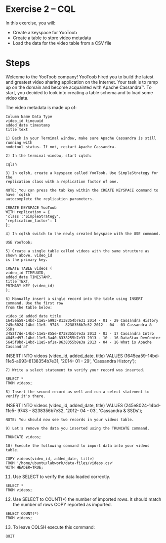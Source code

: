 # Exercise 2 – CQL

In this exercise, you will:

- Create a keyspace for YooToob
- Create a table to store video metadata
- Load the data for the video table from a CSV file

# Steps

Welcome to the YooToob company! YooToob hired you to build the latest and greatest video
sharing application on the Internet. Your task is to ramp up on the domain and become
acquainted with Apache Cassandra™. To start, you decided to look into creating a table schema
and to load some video data.

The video metadata is made up of:

```
Column Name Data Type
video_id timeuuid
added_date timestamp
title text
```
```
1) Back in your Terminal window, make sure Apache Cassandra is still running with
nodetool status. If not, restart Apache Cassandra.
```
```
2) In the terminal window, start cqlsh:
```
```
cqlsh
```
```
3) In cqlsh, create a keyspace called YooToob. Use SimpleStrategy for the
replication class with a replication factor of one.
```
```
NOTE: You can press the tab key within the CREATE KEYSPACE command to have `cqlsh`
autocomplete the replication parameters.
```
```
CREATE KEYSPACE YooToob
WITH replication = {
'class':'SimpleStrategy',
'replication_factor': 1
};
```

```
4) In cqlsh switch to the newly created keyspace with the USE command.
```
```
USE YooToob;
```
```
5) Create a single table called videos with the same structure as shown above. video_id
is the primary key.
```
```
CREATE TABLE videos (
video_id TIMEUUID,
added_date TIMESTAMP,
title TEXT,
PRIMARY KEY (video_id)
);
```
```
6) Manually insert a single record into the table using INSERT command. Use the first row
from the table below:
```
```
video_id added_date title
1645ea59-14bd-11e5-a993-8138354b7e31 2014 - 01 - 29 Cassandra History
245e8024-14bd-11e5- 9743 - 8238356b7e32 2012 - 04 - 03 Cassandra & SSDs
3452f7de-14bd-11e5-855e-8738355b7e3a 2013 - 03 - 17 Cassandra Intro
4845ed97-14bd-11e5-8a40-8338255b7e33 2013 - 10 - 16 DataStax DevCenter
5645f8bd-14bd-11e5-af1a-8638355b8e3a 2013 - 04 - 16 What is Apache Cassandra?
```
INSERT INTO videos (video_id, added_date, title)
VALUES (1645ea59-14bd-11e5-a993-8138354b7e31, '2014- 01 - 29', 'Cassandra History');

```
7) Write a select statement to verify your record was inserted.
```
```
SELECT *
FROM videos;
```
```
8) Insert the second record as well and run a select statement to verify it's there.
```
INSERT INTO videos (video_id, added_date, title)
VALUES (245e8024-14bd-11e5- 9743 - 8238356b7e32, '2012- 04 - 03', 'Cassandra & SSDs');

```
NOTE: You should now see two records in your videos table.
```
```
9) Let's remove the data you inserted using the TRUNCATE command.
```
```
TRUNCATE videos;
```
```
10) Execute the following command to import data into your videos table.
```

```
COPY videos(video_id, added_date, title)
FROM '/home/ubuntu/labwork/data-files/videos.csv'
WITH HEADER=TRUE;
```
11) Use SELECT to verify the data loaded correctly.

```
SELECT *
FROM videos;
```
12) Use SELECT to COUNT(*) the number of imported rows. It should match the number of
rows COPY reported as imported.

```
SELECT COUNT(*)
FROM videos;
```
13) To leave CQLSH execute this command:

```
QUIT
```


